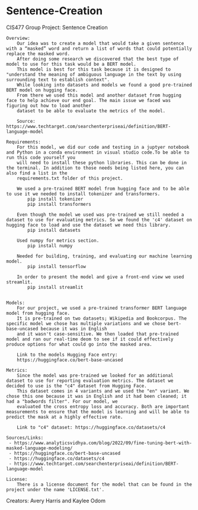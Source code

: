 # Sentence-Creation
CIS477 Group Project: Sentence Creation


    Overview:
        Our idea was to create a model that would take a given sentence with a “masked” word and return a list of words that could potentially replace the masked word. 
        After doing some research we discovered that the best type of model to use for this task would be a BERT model. 
        This model is best for this task because it is designed to "understand the meaning of ambiguous language in the text by using surrounding text to establish context".
        While looking into datasets and models we found a good pre-trained BERT model on hugging face. 
        From there we used this model and another dataset from hugging face to help achieve our end goal. The main issue we faced was figuring out how to load another 
        dataset to be able to evaluate the metrics of the model.

        Source: https://www.techtarget.com/searchenterpriseai/definition/BERT-language-model

    Requirements:
        For this model, we did our code and testing in a juptyer notebook and Python in a conda environment in visual studio code.To be able to run this code yourself you 
        will need to install these python libraries. This can be done in the terminal. In addition to those needs being listed here, you can also find a list in the 
        requirements.txt folder of this project.

        We used a pre-trained BERT model from hugging face and to be able to use it we needed to install tokenizer and transformers.
            pip install tokenizer
            pip install transformers

        Even though the model we used was pre-trained we still needed a dataset to use for evaluating metrics. So we found the 'c4' dataset on hugging face to load and use the dataset we need this library.
            pip install datasets

        Used numpy for metrics section.
            pip install numpy

        Needed for building, training, and evaluating our machine learning model.
            pip install tensorflow

        In order to present the model and give a front-end view we used streamlit.
            pip install streamlit


    Models:
        For our project, we used a pre-trained transformer BERT language model from hugging face.
        It is pre-trained on two datasets; Wikipedia and Bookcorpus. The specific model we chose has multiple variations and we chose bert-base-uncased because it was in English 
        and it wasn't case-sensitive. We then loaded that pre-trained model and ran our real-time deom to see if it could effectively produce options for what could go into the masked area.

        Link to the models Hugging Face entry:
        https://huggingface.co/bert-base-uncased

    Metrics:
        Since the model was pre-trained we looked for an additional dataset to use for reporting evaluation metrics. The dataset we decided to use is the "c4" dataset from Hugging Face.
        This dataset comes in 4 variants and we used the "en" variant. We chose this one because it was in English and it had been cleaned; it had a "badwords filter". For our model, we 
        evaluated the cross entropy loss and accuracy. Both are important measurements to ensure that the model is learning and will be able to predict the mask at a highly effective rate.

        Link to "c4" dataset: https://huggingface.co/datasets/c4

    Sources/Links:
     - https://www.analyticsvidhya.com/blog/2022/09/fine-tuning-bert-with-masked-language-modeling/
     - https://huggingface.co/bert-base-uncased
     - https://huggingface.co/datasets/c4
     - https://www.techtarget.com/searchenterpriseai/definition/BERT-language-model

    License:
        There is a license document for the model that can be found in the project under the name 'LICENSE.txt'.


Creators: Avery Harris and Kaylee Odom

